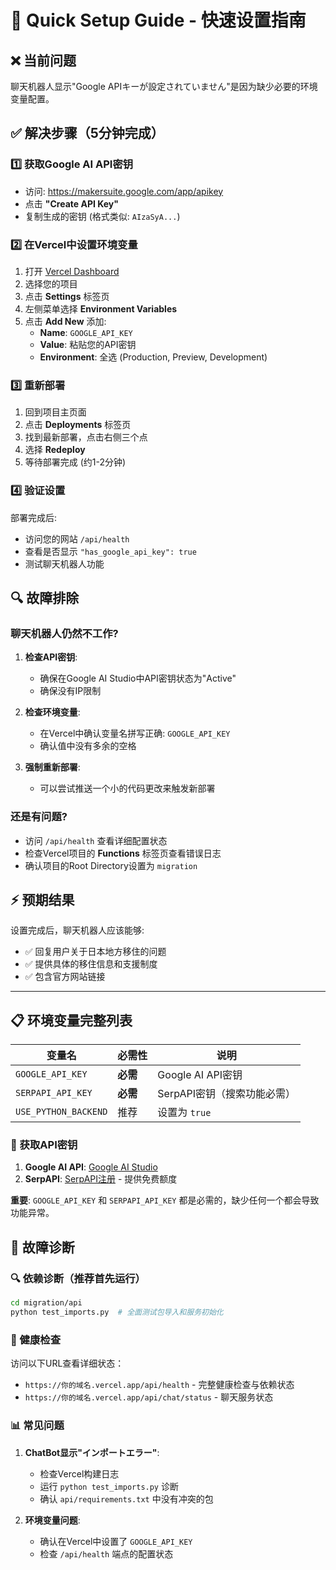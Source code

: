 # 🚀 Quick Setup Guide - 快速设置指南

## ❌ 当前问题
聊天机器人显示"Google APIキーが設定されていません"是因为缺少必要的环境变量配置。

## ✅ 解决步骤（5分钟完成）

### 1️⃣ 获取Google AI API密钥
- 访问: https://makersuite.google.com/app/apikey
- 点击 **"Create API Key"**
- 复制生成的密钥 (格式类似: `AIzaSyA...`)

### 2️⃣ 在Vercel中设置环境变量
1. 打开 [Vercel Dashboard](https://vercel.com/dashboard)
2. 选择您的项目
3. 点击 **Settings** 标签页
4. 左侧菜单选择 **Environment Variables**
5. 点击 **Add New** 添加:
   - **Name**: `GOOGLE_API_KEY`
   - **Value**: 粘贴您的API密钥
   - **Environment**: 全选 (Production, Preview, Development)

### 3️⃣ 重新部署
1. 回到项目主页面
2. 点击 **Deployments** 标签页
3. 找到最新部署，点击右侧三个点
4. 选择 **Redeploy**
5. 等待部署完成 (约1-2分钟)

### 4️⃣ 验证设置
部署完成后:
- 访问您的网站 `/api/health`
- 查看是否显示 `"has_google_api_key": true`
- 测试聊天机器人功能

## 🔍 故障排除

### 聊天机器人仍然不工作?
1. **检查API密钥**:
   - 确保在Google AI Studio中API密钥状态为"Active"
   - 确保没有IP限制

2. **检查环境变量**:
   - 在Vercel中确认变量名拼写正确: `GOOGLE_API_KEY`
   - 确认值中没有多余的空格

3. **强制重新部署**:
   - 可以尝试推送一个小的代码更改来触发新部署

### 还是有问题?
- 访问 `/api/health` 查看详细配置状态
- 检查Vercel项目的 **Functions** 标签页查看错误日志
- 确认项目的Root Directory设置为 `migration`

## ⚡ 预期结果
设置完成后，聊天机器人应该能够:
- ✅ 回复用户关于日本地方移住的问题
- ✅ 提供具体的移住信息和支援制度
- ✅ 包含官方网站链接

---

## 📋 环境变量完整列表

| 变量名 | 必需性 | 说明 |
|-------|--------|------|
| `GOOGLE_API_KEY` | **必需** | Google AI API密钥 |
| `SERPAPI_API_KEY` | **必需** | SerpAPI密钥（搜索功能必需） |
| `USE_PYTHON_BACKEND` | 推荐 | 设置为 `true` |

### 🔗 获取API密钥
1. **Google AI API**: [Google AI Studio](https://makersuite.google.com/app/apikey)
2. **SerpAPI**: [SerpAPI注册](https://serpapi.com/users/sign_up) - 提供免费额度

**重要**: `GOOGLE_API_KEY` 和 `SERPAPI_API_KEY` 都是必需的，缺少任何一个都会导致功能异常。

## 🔧 故障诊断

### 🔍 依赖诊断（推荐首先运行）
```bash
cd migration/api
python test_imports.py  # 全面测试包导入和服务初始化
```

### 🏥 健康检查
访问以下URL查看详细状态：
- `https://你的域名.vercel.app/api/health` - 完整健康检查与依赖状态
- `https://你的域名.vercel.app/api/chat/status` - 聊天服务状态

### 📊 常见问题
1. **ChatBot显示"インポートエラー"**: 
   - 检查Vercel构建日志
   - 运行 `python test_imports.py` 诊断
   - 确认 `api/requirements.txt` 中没有冲突的包

2. **环境变量问题**:
   - 确认在Vercel中设置了 `GOOGLE_API_KEY`
   - 检查 `/api/health` 端点的配置状态 